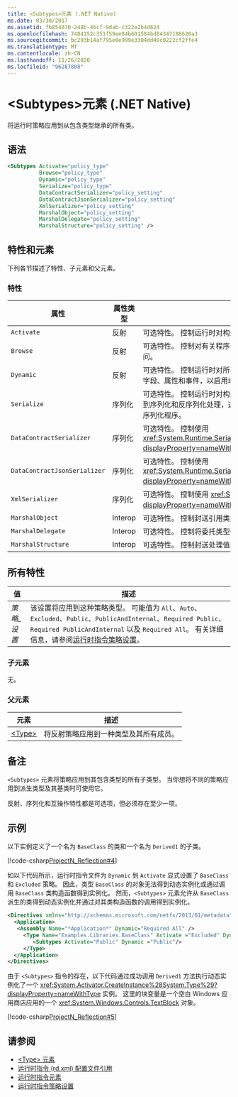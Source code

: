 ```yaml
---
title: <Subtypes>元素 (.NET Native)
ms.date: 03/30/2017
ms.assetid: fb854070-248b-46cf-9dab-c322e2b4d624
ms.openlocfilehash: 7484152c351f59ee84b601584bd84347186628a3
ms.sourcegitcommit: bc293b14af795e0e999e3304dd40c0222cf2ffe4
ms.translationtype: MT
ms.contentlocale: zh-CN
ms.lasthandoff: 11/26/2020
ms.locfileid: "96287808"
---
```

# <a name="subtypes-element-net-native"></a>\<Subtypes>元素 (.NET Native)

将运行时策略应用到从包含类型继承的所有类。  
  
## <a name="syntax"></a>语法  
  
```xml  
<Subtypes Activate="policy_type"  
          Browse="policy_type"  
          Dynamic="policy_type"  
          Serialize="policy_type"
          DataContractSerializer="policy_setting"  
          DataContractJsonSerializer="policy_setting"  
          XmlSerializer="policy_setting"  
          MarshalObject="policy_setting"  
          MarshalDelegate="policy_setting"  
          MarshalStructure="policy_setting" />  
```  
  
## <a name="attributes-and-elements"></a>特性和元素  

 下列各节描述了特性、子元素和父元素。  
  
### <a name="attributes"></a>特性  
  
|属性|属性类型|描述|  
|---------------|--------------------|-----------------|  
|`Activate`|反射|可选特性。 控制运行时对构造函数的访问，以启用实例激活。|  
|`Browse`|反射|可选特性。 控制对有关程序元素信息的查询，但并不启用任何运行时访问。|  
|`Dynamic`|反射|可选特性。 控制运行时对所有类型成员的访问，包括构造函数、方法、字段、属性和事件，以启用动态编程。|  
|`Serialize`|序列化|可选特性。 控制运行时对构造函数、字段和属性的访问，使类型实例得到序列化和反序列化处理，这是通过库进行的，例如 Newtonsoft JSON 序列化程序。|  
|`DataContractSerializer`|序列化|可选特性。 控制使用 <xref:System.Runtime.Serialization.DataContractSerializer?displayProperty=nameWithType> 类的序列化策略。|  
|`DataContractJsonSerializer`|序列化|可选特性。 控制使用 <xref:System.Runtime.Serialization.Json.DataContractJsonSerializer?displayProperty=nameWithType> 类的 JSON 序列化策略。|  
|`XmlSerializer`|序列化|可选特性。 控制使用 <xref:System.Xml.Serialization.XmlSerializer?displayProperty=nameWithType> 类的 XML 序列化策略。|  
|`MarshalObject`|Interop|可选特性。 控制封送引用类型到 Windows 运行时和 COM 的策略。|  
|`MarshalDelegate`|Interop|可选特性。 控制将委托类型作为函数指针封送到本机代码的策略。|  
|`MarshalStructure`|Interop|可选特性。 控制封送处理值类型到本机代码的策略。|  
  
## <a name="all-attributes"></a>所有特性  
  
|值|描述|  
|-----------|-----------------|  
|*策略_设置*|该设置将应用到这种策略类型。 可能值为 `All`、`Auto`、`Excluded`、`Public`、`PublicAndInternal`、`Required Public`、`Required PublicAndInternal` 以及 `Required All`。 有关详细信息，请参阅[运行时指令策略设置](runtime-directive-policy-settings.md)。|  
  
### <a name="child-elements"></a>子元素  

 无。  
  
### <a name="parent-elements"></a>父元素  
  
|元素|描述|  
|-------------|-----------------|  
|[\<Type>](type-element-net-native.md)|将反射策略应用到一种类型及其所有成员。|  
  
## <a name="remarks"></a>备注  

 `<Subtypes>` 元素将策略应用到其包含类型的所有子类型。 当你想将不同的策略应用到派生类型及其基类时可使用它。  
  
 反射、序列化和互操作特性都是可选项，但必须存在至少一项。  
  
## <a name="example"></a>示例  

 以下实例定义了一个名为 `BaseClass` 的类和一个名为 `Derived1` 的子类。  
  
 [!code-csharp[ProjectN_Reflection#4](../../../samples/snippets/csharp/VS_Snippets_CLR/projectn_reflection/cs/subtypes.cs#4)]  
  
 如以下代码所示，运行时指令文件为 `Dynamic` 到 `Activate` 显式设置了 `BaseClass` 和 `Excluded` 策略。 因此，类型 `BaseClass` 的对象无法得到动态实例化或通过调用 `BaseClass` 类构造函数得到实例化。 然而，`<Subtypes>` 元素允许从 `BaseClass` 派生的类得到动态实例化并通过对其类构造函数的调用得到实例化。  
  
```xml  
<Directives xmlns="http://schemas.microsoft.com/netfx/2013/01/metadata">  
  <Application>  
   <Assembly Name="*Application*" Dynamic="Required All" />  
     <Type Name="Examples.Libraries.BaseClass" Activate ="Excluded" Dynamic="Excluded" >  
        <Subtypes Activate="Public" Dynamic ="Public"/>  
     </Type>  
  </Application>  
</Directives>  
```  
  
 由于 `<Subtypes>` 指令的存在，以下代码通过成功调用 `Derived1` 方法执行动态实例化了一个 <xref:System.Activator.CreateInstance%28System.Type%29?displayProperty=nameWithType> 实例。  这里的块变量是一个空白 Windows 应用商店应用的一个 <xref:System.Windows.Controls.TextBlock> 对象。  
  
 [!code-csharp[ProjectN_Reflection#5](../../../samples/snippets/csharp/VS_Snippets_CLR/projectn_reflection/cs/subtypes.cs#5)]  
  
## <a name="see-also"></a>请参阅

- [\<Type> 元素](type-element-net-native.md)
- [运行时指令 (rd.xml) 配置文件引用](runtime-directives-rd-xml-configuration-file-reference.md)
- [运行时指令元素](runtime-directive-elements.md)
- [运行时指令策略设置](runtime-directive-policy-settings.md)
